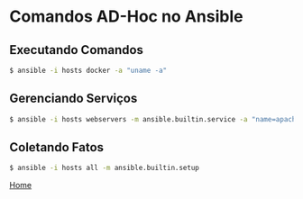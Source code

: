 # Comandos AD-Hoc no Ansible

## Executando Comandos

```bash
$ ansible -i hosts docker -a "uname -a"
```

## Gerenciando Serviços
```bash
$ ansible -i hosts webservers -m ansible.builtin.service -a "name=apache2 state=restarted"
```

## Coletando Fatos
```bash
$ ansible -i hosts all -m ansible.builtin.setup
```

[Home](/README.md)